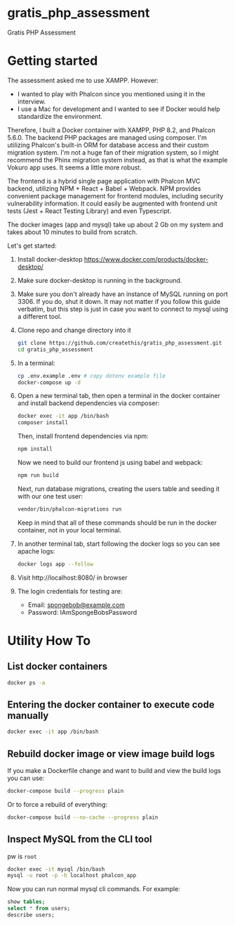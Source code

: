 # gratis_php_assessment
Gratis PHP Assessment

# Getting started
The assessment asked me to use XAMPP. However:
- I wanted to play with Phalcon since you mentioned using it in the interview.
- I use a Mac for development and I wanted to see if Docker would help standardize the environment.

Therefore, I built a Docker container with XAMPP, PHP 8.2, and Phalcon 5.6.0. The backend PHP packages are managed
using composer. I'm utilizing Phalcon's built-in ORM for database access and their custom migration system. I'm not
a huge fan of their migration system, so I might recommend the Phinx migration system instead, as that is what the
example Vokuro app uses. It seems a little more robust.

The frontend is a hybrid single page application with Phalcon MVC backend, utilizing NPM + React + Babel + Webpack.
NPM provides convenient package management for frontend modules, including security vulnerability information.
It could easily be augmented with frontend unit tests (Jest + React Testing Library) and even Typescript.

The docker images (app and mysql) take up about 2 Gb on my system and takes about 10 minutes to build from scratch.

Let's get started:

1. Install docker-desktop https://www.docker.com/products/docker-desktop/
2. Make sure docker-desktop is running in the background.
3. Make sure you don't already have an instance of MySQL running on port 3306. If you do, shut it down.
   It may not matter if you follow this guide verbatim, but this step is just in case you want to 
   connect to mysql using a different tool.
4. Clone repo and change directory into it
   ```bash
   git clone https://github.com/createthis/gratis_php_assessment.git
   cd gratis_php_assessment
   ```
5. In a terminal:
   ```bash
   cp .env.example .env # copy dotenv example file
   docker-compose up -d
   ```
6. Open a new terminal tab, then open a terminal in the docker container and install backend dependencies via composer:
   ```bash
   docker exec -it app /bin/bash
   composer install
   ```

   Then, install frontend dependencies via npm:
   ```bash
   npm install
   ```

   Now we need to build our frontend js using babel and webpack:
   ```bash
   npm run build
   ```

   Next, run database migrations, creating the users table and seeding it with our one test user:
   ```bash
   vendor/bin/phalcon-migrations run
   ```

   Keep in mind that all of these commands should be run in the docker container, not in your local terminal.
7. In another terminal tab, start following the docker logs so you can see apache logs:
   ```bash
   docker logs app --follow
   ```
8. Visit http://localhost:8080/ in browser
9. The login credentials for testing are:
   - Email: spongebob@example.com
   - Password: IAmSpongeBobsPassword


# Utility How To
## List docker containers
```bash
docker ps -a
```

## Entering the docker container to execute code manually
```bash
docker exec -it app /bin/bash
```

## Rebuild docker image or view image build logs
If you make a Dockerfile change and want to build and view the build logs you can use:
```bash
docker-compose build --progress plain
```

Or to force a rebuild of everything:
```bash
docker-compose build --no-cache --progress plain
```

## Inspect MySQL from the CLI tool
pw is `root`
```bash
docker exec -it mysql /bin/bash
mysql -u root -p -h localhost phalcon_app
```

Now you can run normal mysql cli commands. For example:
```sql
show tables;
select * from users;
describe users;
```
